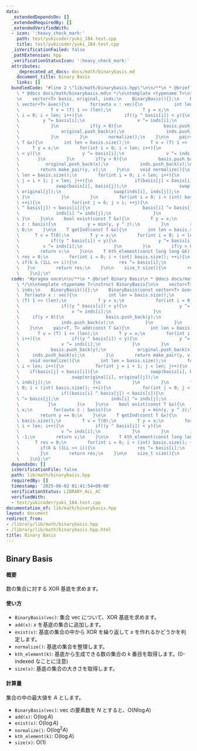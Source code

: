 ```yaml
---
data:
  _extendedDependsOn: []
  _extendedRequiredBy: []
  _extendedVerifiedWith:
  - icon: ':heavy_check_mark:'
    path: test/yukicoder/yuki_184.test.cpp
    title: test/yukicoder/yuki_184.test.cpp
  _isVerificationFailed: false
  _pathExtension: hpp
  _verificationStatusIcon: ':heavy_check_mark:'
  attributes:
    _deprecated_at_docs: docs/math/binarybasis.md
    document_title: Binary Basis
    links: []
  bundledCode: "#line 2 \"lib/math/binarybasis.hpp\"\n\n/**\n * @brief Binary Basis\n\
    \ * @docs docs/math/binarybasis.md\n */\n\ntemplate <typename T>\nstruct BinaryBasis{\n\
    \n    vector<T> basis, original, inds;\n    BinaryBasis(){};\n    BinaryBasis(const\
    \ vector<T> &vec){\n        for(auto x : vec){\n            int len = basis.size();\n\
    \            T v = (T) 1 << (len);\n            T y = x;\n            for(int\
    \ i = 0; i < len; i++){\n                if((y ^ basis[i]) < y){\n           \
    \         y ^= basis[i];\n                    v ^= inds[i];\n                }\n\
    \            }\n            if(y > 0){\n                basis.push_back(y);\n\
    \                original.push_back(x);\n                inds.push_back(v);\n\
    \            }\n        }\n        normalize();\n    }\n\n    pair<T, T> add(const\
    \ T &x){\n        int len = basis.size();\n        T v = (T) 1 << (len);\n   \
    \     T y = x;\n        for(int i = 0; i < len; i++){\n            if((y ^ basis[i])\
    \ < y){\n                y ^= basis[i];\n                v ^= inds[i];\n     \
    \       }\n        }\n        if(y > 0){\n            basis.push_back(y);\n  \
    \          original.push_back(x);\n            inds.push_back(v);\n        }\n\
    \        return make_pair(y, v);\n    }\n\n    void normalize(){\n        int\
    \ len = basis.size();\n        for(int i = 0; i < len; i++){\n            for(int\
    \ j = i + 1; j < len; j++){\n                if(basis[j] < basis[i]){\n      \
    \              swap(basis[i], basis[j]);\n                    swap(original[i],\
    \ original[j]);\n                    swap(inds[i], inds[j]);\n               \
    \ }\n            }\n        }\n        for(int i = 0; i < (int) basis.size();\
    \ ++i){\n            for(int j = 0; j < i; ++j){\n                if((basis[i]\
    \ ^ basis[j]) < basis[i]){\n                    basis[i] ^= basis[j];\n      \
    \              inds[i] ^= inds[j];\n                }\n            }\n       \
    \ }\n    }\n\n    bool exist(const T &x){\n        T y = x;\n        for(auto\
    \ z : basis){\n            y = min(y, y ^ z);\n        }\n        return y ==\
    \ 0;\n    }\n\n    T getInd(const T &x){\n        int len = basis.size();\n  \
    \      T v = T(0);\n        T y = x;\n        for(int i = 0; i < len; i++){\n\
    \            if((y ^ basis[i]) < y){\n                y ^= basis[i];\n       \
    \         v ^= inds[i];\n            }\n        }\n        if(y > 0) return -1;\n\
    \        return v;\n    }\n\n    T kth_element(const long long &k){\n        T\
    \ res = 0;\n        for(int i = 0; i < (int) basis.size(); ++i){\n           \
    \ if(k & (1LL << i)){\n                res ^= basis[i];\n            }\n     \
    \   }\n        return res;\n    }\n\n    size_t size(){\n        return basis.size();\n\
    \    }\n};\n"
  code: "#pragma once\n\n/**\n * @brief Binary Basis\n * @docs docs/math/binarybasis.md\n\
    \ */\n\ntemplate <typename T>\nstruct BinaryBasis{\n\n    vector<T> basis, original,\
    \ inds;\n    BinaryBasis(){};\n    BinaryBasis(const vector<T> &vec){\n      \
    \  for(auto x : vec){\n            int len = basis.size();\n            T v =\
    \ (T) 1 << (len);\n            T y = x;\n            for(int i = 0; i < len; i++){\n\
    \                if((y ^ basis[i]) < y){\n                    y ^= basis[i];\n\
    \                    v ^= inds[i];\n                }\n            }\n       \
    \     if(y > 0){\n                basis.push_back(y);\n                original.push_back(x);\n\
    \                inds.push_back(v);\n            }\n        }\n        normalize();\n\
    \    }\n\n    pair<T, T> add(const T &x){\n        int len = basis.size();\n \
    \       T v = (T) 1 << (len);\n        T y = x;\n        for(int i = 0; i < len;\
    \ i++){\n            if((y ^ basis[i]) < y){\n                y ^= basis[i];\n\
    \                v ^= inds[i];\n            }\n        }\n        if(y > 0){\n\
    \            basis.push_back(y);\n            original.push_back(x);\n       \
    \     inds.push_back(v);\n        }\n        return make_pair(y, v);\n    }\n\n\
    \    void normalize(){\n        int len = basis.size();\n        for(int i = 0;\
    \ i < len; i++){\n            for(int j = i + 1; j < len; j++){\n            \
    \    if(basis[j] < basis[i]){\n                    swap(basis[i], basis[j]);\n\
    \                    swap(original[i], original[j]);\n                    swap(inds[i],\
    \ inds[j]);\n                }\n            }\n        }\n        for(int i =\
    \ 0; i < (int) basis.size(); ++i){\n            for(int j = 0; j < i; ++j){\n\
    \                if((basis[i] ^ basis[j]) < basis[i]){\n                    basis[i]\
    \ ^= basis[j];\n                    inds[i] ^= inds[j];\n                }\n \
    \           }\n        }\n    }\n\n    bool exist(const T &x){\n        T y =\
    \ x;\n        for(auto z : basis){\n            y = min(y, y ^ z);\n        }\n\
    \        return y == 0;\n    }\n\n    T getInd(const T &x){\n        int len =\
    \ basis.size();\n        T v = T(0);\n        T y = x;\n        for(int i = 0;\
    \ i < len; i++){\n            if((y ^ basis[i]) < y){\n                y ^= basis[i];\n\
    \                v ^= inds[i];\n            }\n        }\n        if(y > 0) return\
    \ -1;\n        return v;\n    }\n\n    T kth_element(const long long &k){\n  \
    \      T res = 0;\n        for(int i = 0; i < (int) basis.size(); ++i){\n    \
    \        if(k & (1LL << i)){\n                res ^= basis[i];\n            }\n\
    \        }\n        return res;\n    }\n\n    size_t size(){\n        return basis.size();\n\
    \    }\n};\n"
  dependsOn: []
  isVerificationFile: false
  path: lib/math/binarybasis.hpp
  requiredBy: []
  timestamp: '2025-06-02 01:41:54+09:00'
  verificationStatus: LIBRARY_ALL_AC
  verifiedWith:
  - test/yukicoder/yuki_184.test.cpp
documentation_of: lib/math/binarybasis.hpp
layout: document
redirect_from:
- /library/lib/math/binarybasis.hpp
- /library/lib/math/binarybasis.hpp.html
title: Binary Basis
---
```

## Binary Basis

#### 概要

数の集合に対する XOR 基底を求めます。

#### 使い方

- `BinaryBasis(vec)`: 集合 vec について、XOR 基底を求めます。
- `add(x)`: $x$ を基底の集合に追加します。
- `exist(x)`: 基底の集合の中から XOR を繰り返して $x$ を作れるかどうかを判定します。
- `normalize()`: 基底の集合を整理します。
- `kth_element(k)`: 基底から生成できる数の集合の $k$ 番目を取得します。(0-indexed なことに注意)
- `size(x)`: 基底の集合の大きさを取得します。

#### 計算量

集合の中の最大値を $A$ とします。

- `BinaryBasis(vec)`: vec の要素数を $N$ とすると、$\mathrm{O}(N \log A)$
- `add(x)`: $\mathrm{O}(\log A)$
- `exist(x)`: $\mathrm{O}(\log A)$
- `normalize()`: $\mathrm{O}(\log^2 A)$
- `kth_element(k)`: $\mathrm{O}(\log A)$
- `size(x)`: $\mathrm{O}(1)$
